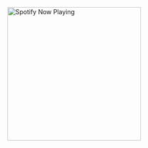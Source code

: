 [<img src="https://spotify-playing-gregnrobinson.vercel.app/api/spotify/?background_color=transparent&border_color=transparent" alt="Spotify Now Playing" width="300" />](https://open.spotify.com/user/gregnrobinson-ca)


